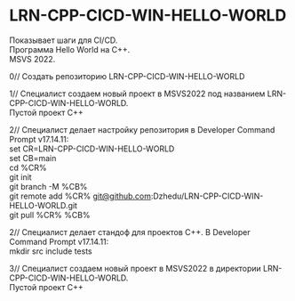 # LRN-CPP-CICD-WIN-HELLO-WORLD

Показывает шаги для CI/CD.  
Программа Hello World на C++.   
MSVS 2022.  

0// Создать репозиторию LRN-CPP-CICD-WIN-HELLO-WORLD  

1// Специалист создаем новый проект в MSVS2022 под названием LRN-CPP-CICD-WIN-HELLO-WORLD.  
Пустой проект C++  

2// Специалист делает настройку репозитория в Developer Command Prompt v17.14.11:  
set CR=LRN-CPP-CICD-WIN-HELLO-WORLD  
set CB=main  
cd %CR%  
git init  
git branch -M %CB%  
git remote add %CR% git@github.com:Dzhedu/LRN-CPP-CICD-WIN-HELLO-WORLD.git  
git pull %CR% %CB%  
  
2// Специалист делает стандоф для проектов C++. В Developer Command Prompt v17.14.11:  
mkdir src include tests  
  
3// Специалист создаем новый проект в MSVS2022 в директории LRN-CPP-CICD-WIN-HELLO-WORLD.  
Пустой проект C++  


